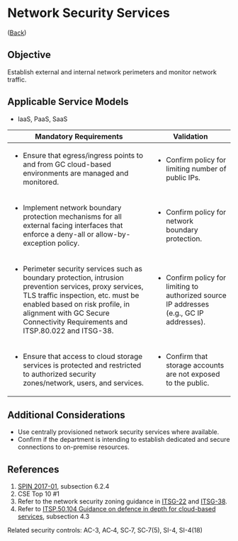 # Network Security Services

([Back](../README.md))

## Objective

Establish external and internal network perimeters and monitor network traffic.

## Applicable Service Models

- IaaS, PaaS, SaaS

| Mandatory Requirements                                                                                                                                                                                                                                                           | Validation                                                                                               |
| -------------------------------------------------------------------------------------------------------------------------------------------------------------------------------------------------------------------------------------------------------------------------------- | -------------------------------------------------------------------------------------------------------- |
| <ul><li>Ensure that egress/ingress points to and from GC cloud-based environments are managed and monitored.</li></ul>                                                                                                                                                           | <ul><li>Confirm policy for limiting number of public IPs.</li></ul>                                      |
| <ul><li>Implement network boundary protection mechanisms for all external facing interfaces that enforce a deny-all or allow-by-exception policy.</li></ul>                                                                                                                      | <ul><li>Confirm policy for network boundary protection.</li></ul>                                        |
| <ul><li>Perimeter security services such as boundary protection, intrusion prevention services, proxy services, TLS traffic inspection, etc. must be enabled based on risk profile, in alignment with GC Secure Connectivity Requirements and ITSP.80.022 and ITSG-38.</li></ul> | <ul><li>Confirm policy for limiting to authorized source IP addresses (e.g., GC IP addresses).</li></ul> |
| <ul><li>Ensure that access to cloud storage services is protected and restricted to authorized security zones/network, users, and services.</li></ul>                                                                                                                            | <ul><li>Confirm that storage accounts are not exposed to the public.</li></ul>                           |

## Additional Considerations

- Use centrally provisioned network security services where available.
- Confirm if the department is intending to establish dedicated and secure connections to on-premise resources.

## References

1. [SPIN 2017-01](https://www.canada.ca/en/treasury-board-secretariat/services/access-information-privacy/security-identity-management/direction-secure-use-commercial-cloud-services-spin.html), subsection 6.2.4
2. CSE Top 10 #1
3. Refer to the network security zoning guidance in [ITSG-22](https://cyber.gc.ca/en/guidance/baseline-security-requirements-network-security-zones-government-canada-itsg-22) and [ITSG-38](https://cyber.gc.ca/en/guidance/network-security-zoning-design-considerations-placement-services-within-zones-itsg-38).
4. Refer to [ITSP.50.104 Guidance on defence in depth for cloud-based services](https://cyber.gc.ca/en/guidance/itsp50104-guidance-defence-depth-cloud-based-services), subsection 4.3

Related security controls: AC-3, AC‑4, SC‑7, SC‑7(5), SI-4, SI-4(18)
